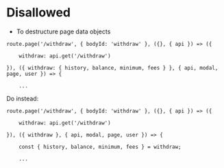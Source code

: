 # Disallowed

- To destructure page data objects

```
route.page('/withdraw', { bodyId: 'withdraw' }, ({}, { api }) => ({

    withdraw: api.get('/withdraw')

}), ({ withdraw: { history, balance, minimum, fees } }, { api, modal, page, user }) => {

    ...
```

Do instead:

```
route.page('/withdraw', { bodyId: 'withdraw' }, ({}, { api }) => ({

    withdraw: api.get('/withdraw')

}), ({ withdraw }, { api, modal, page, user }) => {

    const { history, balance, minimum, fees } = withdraw;

    ...
```